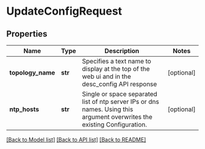 # UpdateConfigRequest

## Properties
Name | Type | Description | Notes
------------ | ------------- | ------------- | -------------
**topology_name** | **str** | Specifies a text name to display at the top of the web ui and in the desc_config API response | [optional] 
**ntp_hosts** | **str** | Single or space separated list of ntp server IPs or dns names.  Using this argument overwrites the existing Configuration.  | [optional] 

[[Back to Model list]](../README.md#documentation-for-models) [[Back to API list]](../README.md#documentation-for-api-endpoints) [[Back to README]](../README.md)


